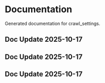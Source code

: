 # Documentation

Generated documentation for crawl_settings.

## Doc Update 2025-10-17

## Doc Update 2025-10-17

## Doc Update 2025-10-17
